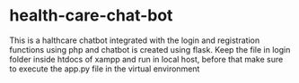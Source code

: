 # health-care-chat-bot
This is a halthcare chatbot integrated with the login and registration functions using php and chatbot is created using flask. Keep the file in login folder inside htdocs of xampp and run in local host, before that make sure to execute the app.py file in the virtual environment
